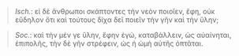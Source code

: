 

>  *Isch.*: εἰ δὲ ἄνθρωποι σκάπτοντες τὴν νεὸν ποιοῖεν, ἔφη, οὐκ εὔδηλον ὅτι καὶ τούτους δίχα δεῖ ποιεῖν τὴν γῆν καὶ τὴν ὕλην;



>  *Soc.*: καὶ τὴν μέν γε ὕλην, ἔφην ἐγώ, καταβάλλειν, ὡς αὐαίνηται, ἐπιπολῆς, τὴν δὲ γῆν στρέφειν, ὡς ἡ ὠμὴ αὐτῆς ὀπτᾶται.
